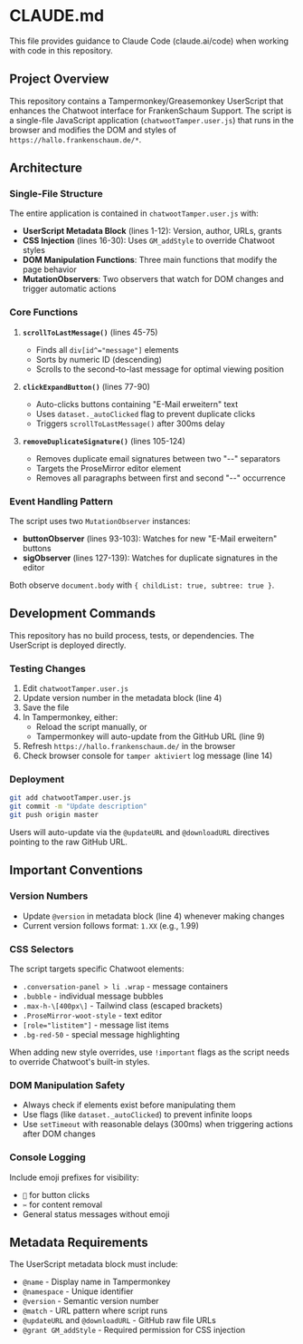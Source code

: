 # CLAUDE.md

This file provides guidance to Claude Code (claude.ai/code) when working with code in this repository.

## Project Overview

This repository contains a Tampermonkey/Greasemonkey UserScript that enhances the Chatwoot interface for FrankenSchaum Support. The script is a single-file JavaScript application (`chatwootTamper.user.js`) that runs in the browser and modifies the DOM and styles of `https://hallo.frankenschaum.de/*`.

## Architecture

### Single-File Structure
The entire application is contained in `chatwootTamper.user.js` with:
- **UserScript Metadata Block** (lines 1-12): Version, author, URLs, grants
- **CSS Injection** (lines 16-30): Uses `GM_addStyle` to override Chatwoot styles
- **DOM Manipulation Functions**: Three main functions that modify the page behavior
- **MutationObservers**: Two observers that watch for DOM changes and trigger automatic actions

### Core Functions

1. **`scrollToLastMessage()`** (lines 45-75)
   - Finds all `div[id^="message"]` elements
   - Sorts by numeric ID (descending)
   - Scrolls to the second-to-last message for optimal viewing position

2. **`clickExpandButton()`** (lines 77-90)
   - Auto-clicks buttons containing "E-Mail erweitern" text
   - Uses `dataset._autoClicked` flag to prevent duplicate clicks
   - Triggers `scrollToLastMessage()` after 300ms delay

3. **`removeDuplicateSignature()`** (lines 105-124)
   - Removes duplicate email signatures between two "--" separators
   - Targets the ProseMirror editor element
   - Removes all paragraphs between first and second "--" occurrence

### Event Handling Pattern

The script uses two `MutationObserver` instances:
- **buttonObserver** (lines 93-103): Watches for new "E-Mail erweitern" buttons
- **sigObserver** (lines 127-139): Watches for duplicate signatures in the editor

Both observe `document.body` with `{ childList: true, subtree: true }`.

## Development Commands

This repository has no build process, tests, or dependencies. The UserScript is deployed directly.

### Testing Changes
1. Edit `chatwootTamper.user.js`
2. Update version number in the metadata block (line 4)
3. Save the file
4. In Tampermonkey, either:
   - Reload the script manually, or
   - Tampermonkey will auto-update from the GitHub URL (line 9)
5. Refresh `https://hallo.frankenschaum.de/` in the browser
6. Check browser console for `tamper aktiviert` log message (line 14)

### Deployment
```bash
git add chatwootTamper.user.js
git commit -m "Update description"
git push origin master
```

Users will auto-update via the `@updateURL` and `@downloadURL` directives pointing to the raw GitHub URL.

## Important Conventions

### Version Numbers
- Update `@version` in metadata block (line 4) whenever making changes
- Current version follows format: `1.XX` (e.g., 1.99)

### CSS Selectors
The script targets specific Chatwoot elements:
- `.conversation-panel > li .wrap` - message containers
- `.bubble` - individual message bubbles
- `.max-h-\[400px\]` - Tailwind class (escaped brackets)
- `.ProseMirror-woot-style` - text editor
- `[role="listitem"]` - message list items
- `.bg-red-50` - special message highlighting

When adding new style overrides, use `!important` flags as the script needs to override Chatwoot's built-in styles.

### DOM Manipulation Safety
- Always check if elements exist before manipulating them
- Use flags (like `dataset._autoClicked`) to prevent infinite loops
- Use `setTimeout` with reasonable delays (300ms) when triggering actions after DOM changes

### Console Logging
Include emoji prefixes for visibility:
- `🔘` for button clicks
- `✂️` for content removal
- General status messages without emoji

## Metadata Requirements

The UserScript metadata block must include:
- `@name` - Display name in Tampermonkey
- `@namespace` - Unique identifier
- `@version` - Semantic version number
- `@match` - URL pattern where script runs
- `@updateURL` and `@downloadURL` - GitHub raw file URLs
- `@grant GM_addStyle` - Required permission for CSS injection
